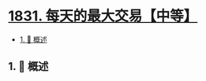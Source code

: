 # [1831. 每天的最大交易【中等】](https://github.com/Tdahuyou/TNotes.leetcode/tree/main/notes/1831.%20%E6%AF%8F%E5%A4%A9%E7%9A%84%E6%9C%80%E5%A4%A7%E4%BA%A4%E6%98%93%E3%80%90%E4%B8%AD%E7%AD%89%E3%80%91)

<!-- region:toc -->

- [1. 📝 概述](#1--概述)

<!-- endregion:toc -->

## 1. 📝 概述
